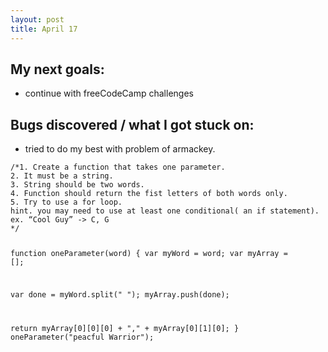 ```yaml
---
layout: post
title: April 17
---
```



## My next goals:

- continue with freeCodeCamp challenges

## Bugs discovered / what I got stuck on:

- tried to do my best with problem of armackey.

<div class="highlighter-rouge"><pre class="highlight"><code>/*1. Create a function that takes one parameter.
2. It must be a string.
3. String should be two words.
4. Function should return the fist letters of both words only.
5. Try to use a for loop.
hint. you may need to use at least one conditional( an if statement).
ex. “Cool Guy” -> C, G
*/

function oneParameter(word) {
  var myWord = word;
  var myArray = [];
  
  var done = myWord.split(" ");
  myArray.push(done);
  
  return myArray[0][0][0] + "," + myArray[0][1][0];
}
oneParameter("peacful Warrior");
</code></pre>
</div>